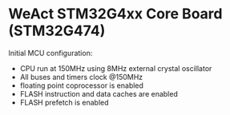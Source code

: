 # WeAct STM32G4xx Core Board (STM32G474)

Initial MCU configuration:
 * CPU run at 150MHz using 8MHz external crystal oscillator
 * All buses and timers clock @150MHz
 * floating point coprocessor is enabled
 * FLASH instruction and data caches are enabled
 * FLASH prefetch is enabled
